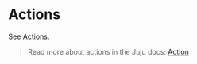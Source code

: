 # Actions

See [Actions](https://charmhub.io/jenkins-agent/actions).

> Read more about actions in the Juju docs: [Action](https://juju.is/docs/juju/action)
